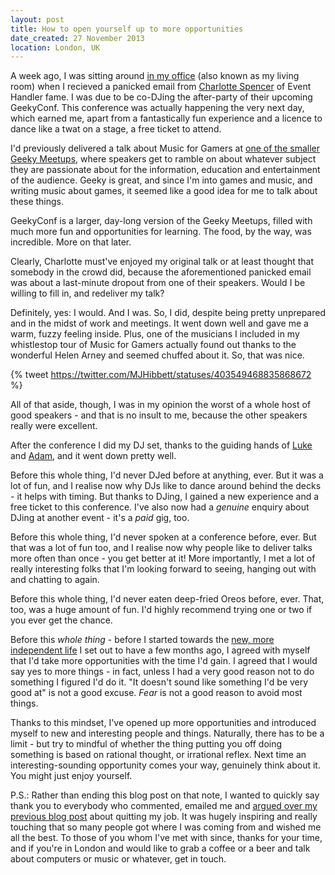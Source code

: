 ```yaml
---
layout: post
title: How to open yourself up to more opportunities
date_created: 27 November 2013
location: London, UK
---
```


A week ago, I was sitting around [in my office](http://danielhough.co.uk/blog/unhuddled/) (also known as my living room) when I recieved a panicked email from [Charlotte Spencer](https://twitter.com/charlotteis) of Event Handler fame. I was due to be co-DJing the after-party of their upcoming GeekyConf. This conference was actually happening the very next day, which earned me, apart from a fantastically fun experience and a licence to dance like a twat on a stage, a free ticket to attend.

I'd previously delivered a talk about Music for Gamers at [one of the smaller Geeky Meetups](http://lanyrd.com/2013/geekynight-june/), where speakers get to ramble on about whatever subject they are passionate about for the information, education and entertainment of the audience. Geeky is great, and since I'm into games and music, and writing music about games, it seemed like a good idea for me to talk about these things.

GeekyConf is a larger, day-long version of the Geeky Meetups, filled with much more fun and opportunities for learning. The food, by the way, was incredible. More on that later.

Clearly, Charlotte must've enjoyed my original talk or at least thought that somebody in the crowd did, because the aforementioned panicked email was about a last-minute dropout from one of their speakers. Would I be willing to fill in, and redeliver my talk?

Definitely, yes: I would. And I was. So, I did, despite being pretty unprepared and in the midst of work and meetings. It went down well and gave me a warm, fuzzy feeling inside. Plus, one of the musicians I included in my whistlestop tour of Music for Gamers actually found out thanks to the wonderful Helen Arney and seemed chuffed about it. So, that was nice.

{% tweet https://twitter.com/MJHibbett/statuses/403549468835868672 %}

All of that aside, though, I was in my opinion the worst of a whole host of good speakers - and that is no insult to me, because the other speakers really were excellent.

After the conference I did my DJ set, thanks to the guiding hands of [Luke](http://twitter.com/lurkmoophy) and [Adam](http://twitter.com/skattyadz), and it went down pretty well.

Before this whole thing, I'd never DJed before at anything, ever. But it was a lot of fun, and I realise now why DJs like to dance around behind the decks - it helps with timing. But thanks to DJing, I gained a new experience and a free ticket to this conference. I've also now had a *genuine* enquiry about DJing at another event - it's a *paid* gig, too.

Before this whole thing, I'd never spoken at a conference before, ever. But that was a lot of fun too, and I realise now why people like to deliver talks more often than once - you get better at it! More importantly, I met a lot of really interesting folks that I'm looking forward to seeing, hanging out with and chatting to again.

Before this whole thing, I'd never eaten deep-fried Oreos before, ever. That, too, was a huge amount of fun. I'd highly recommend trying one or two if you ever get the chance.

Before this *whole thing* - before I started towards the [new, more independent life](http://danielhough.co.uk/blog/unhuddled/) I set out to have a few months ago, I agreed with myself that I'd take more opportunities with the time I'd gain. I agreed that I would say yes to more things - in fact, unless I had a very good reason not to do something I figured I'd do it. "It doesn't sound like something I'd be very good at" is not a good excuse. *Fear* is not a good reason to avoid most things.

Thanks to this mindset, I've opened up more opportunities and introduced myself to new and interesting people and things. Naturally, there has to be a limit - but try to mindful of whether the thing putting you off doing something is based on rational thought, or irrational reflex. Next time an interesting-sounding opportunity comes your way, genuinely think about it. You might just enjoy yourself.

P.S.: Rather than ending this blog post on that note, I wanted to quickly say thank you to everybody who commented, emailed me and [argued over my previous blog post](https://news.ycombinator.com/item?id=6708664) about quitting my job. It was hugely inspiring and really touching that so many people got where I was coming from and wished me all the best. To those of you whom I've met with since, thanks for your time, and if you're in London and would like to grab a coffee or a beer and talk about computers or music or whatever, get in touch.